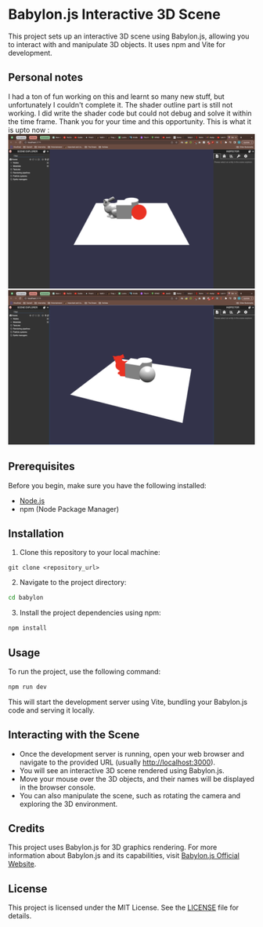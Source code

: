 # Babylon.js Interactive 3D Scene

This project sets up an interactive 3D scene using Babylon.js, allowing you to interact with and manipulate 3D objects. It uses npm and Vite for development.

## Personal notes
I had a ton of fun working on this and learnt so many new stuff, but unfortunately I couldn't complete it. The shader outline part is still not working. I did write the shader code but could not debug and solve it within the time frame. Thank you for your time and this opportunity. This is what it is upto now :
![Screenshot 1](https://github.com/thesaltysleuth/babylon/blob/main/screenshots/Screenshot%202023-09-10%20at%2011.31.51%20PM.png)
![Screenshot 2](https://github.com/thesaltysleuth/babylon/blob/main/screenshots/Screenshot%202023-09-10%20at%2011.32.04%20PM.png)

## Prerequisites

Before you begin, make sure you have the following installed:

- [Node.js](https://nodejs.org/)
- npm (Node Package Manager)

## Installation

1. Clone this repository to your local machine:

 ```
 git clone <repository_url>
 ```
   
2. Navigate to the project directory:
  
```bash
cd babylon
```

3. Install the project dependencies using npm:
  
```bash
npm install
```

## Usage
To run the project, use the following command:

```bash
npm run dev
```
This will start the development server using Vite, bundling your Babylon.js code and serving it locally.

## Interacting with the Scene

- Once the development server is running, open your web browser and navigate to the provided URL (usually [http://localhost:3000](http://localhost:3000)).
- You will see an interactive 3D scene rendered using Babylon.js.
- Move your mouse over the 3D objects, and their names will be displayed in the browser console.
- You can also manipulate the scene, such as rotating the camera and exploring the 3D environment.


## Credits

This project uses Babylon.js for 3D graphics rendering. For more information about Babylon.js and its capabilities, visit [Babylon.js Official Website](https://www.babylonjs.com/).

## License

This project is licensed under the MIT License. See the [LICENSE](LICENSE) file for details.

